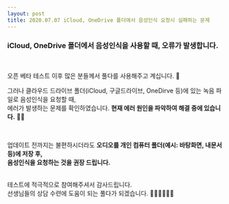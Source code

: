 ```yaml
---
layout: post
title: 2020.07.07 iCloud, OneDrive 폴더에서 음성인식 요청시 실패하는 문제
---
```


### iCloud, OneDrive 폴더에서 음성인식을 사용할 때, 오류가 발생합니다.
<br />

오픈 베타 테스트 이후 많은 분들께서 풀다를 사용해주고 계십니다. 🥳<br />

그러나 클라우드 드라이브 폴더(iCloud, 구글드라이브, OneDirve 등)에 있는 녹음 파일로 음성인식을 요청할 때, <br />에러가 발생하는 문제를 확인하였습니다. **현재 에러 원인을 파악하여 해결 중에 있습니다.** 🧑‍💻<br />

<br />

업데이트 전까지는 불편하시더라도 **오디오를 개인 컴퓨터 폴더(예시: 바탕화면, 내문서 등)에 저장 후,<br /> 음성인식을 요청하는 것을 권장 드립니다. <br />**

<br />
테스트에 적극적으로 참여해주셔서 감사드립니다. <br />
선생님들의 상담 수련에 도움이 되는 풀다가 되겠습니다. 🙇🏻‍♀️🙇🏻‍♂️









